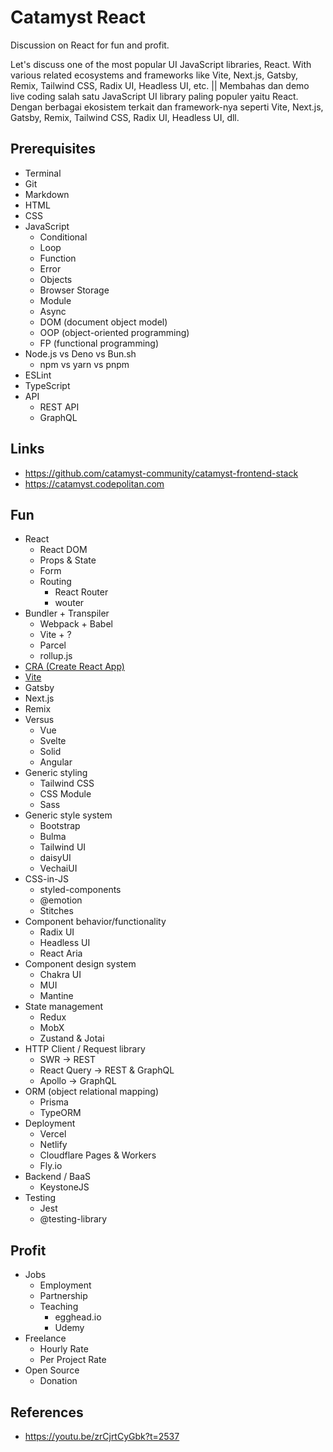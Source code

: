 # Catamyst React

Discussion on React for fun and profit.

Let's discuss one of the most popular UI JavaScript libraries, React. With various related ecosystems and frameworks like Vite, Next.js, Gatsby, Remix, Tailwind CSS, Radix UI, Headless UI, etc. || Membahas dan demo live coding salah satu JavaScript UI library paling populer yaitu React. Dengan berbagai ekosistem terkait dan framework-nya seperti Vite, Next.js, Gatsby, Remix, Tailwind CSS, Radix UI, Headless UI, dll.

## Prerequisites

- Terminal
- Git
- Markdown
- HTML
- CSS
- JavaScript
  - Conditional
  - Loop
  - Function
  - Error
  - Objects
  - Browser Storage
  - Module
  - Async
  - DOM (document object model)
  - OOP (object-oriented programming)
  - FP (functional programming)
- Node.js vs Deno vs Bun.sh
  - npm vs yarn vs pnpm
- ESLint
- TypeScript
- API
  - REST API
  - GraphQL

## Links

- https://github.com/catamyst-community/catamyst-frontend-stack
- https://catamyst.codepolitan.com

## Fun

- React
  - React DOM
  - Props & State
  - Form
  - Routing
    - React Router
    - wouter
- Bundler + Transpiler
  - Webpack + Babel
  - Vite + ?
  - Parcel
  - rollup.js
- [CRA (Create React App)](https://create-react-app.dev)
- [Vite](https://vitejs.dev)
- Gatsby
- Next.js
- Remix
- Versus
  - Vue
  - Svelte
  - Solid
  - Angular
- Generic styling
  - Tailwind CSS
  - CSS Module
  - Sass
- Generic style system
  - Bootstrap
  - Bulma
  - Tailwind UI
  - daisyUI
  - VechaiUI
- CSS-in-JS
  - styled-components
  - @emotion
  - Stitches
- Component behavior/functionality
  - Radix UI
  - Headless UI
  - React Aria
- Component design system
  - Chakra UI
  - MUI
  - Mantine
- State management
  - Redux
  - MobX
  - Zustand & Jotai
- HTTP Client / Request library
  - SWR -> REST
  - React Query -> REST & GraphQL
  - Apollo -> GraphQL
- ORM (object relational mapping)
  - Prisma
  - TypeORM
- Deployment
  - Vercel
  - Netlify
  - Cloudflare Pages & Workers
  - Fly.io
- Backend / BaaS
  - KeystoneJS
- Testing
  - Jest
  - @testing-library

## Profit

- Jobs
  - Employment
  - Partnership
  - Teaching
    - egghead.io
    - Udemy
- Freelance
  - Hourly Rate
  - Per Project Rate
- Open Source
  - Donation

## References

- https://youtu.be/zrCjrtCyGbk?t=2537
